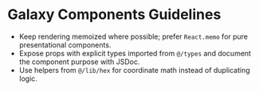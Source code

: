 # Galaxy Components Guidelines
- Keep rendering memoized where possible; prefer `React.memo` for pure presentational components.
- Expose props with explicit types imported from `@/types` and document the component purpose with JSDoc.
- Use helpers from `@/lib/hex` for coordinate math instead of duplicating logic.
